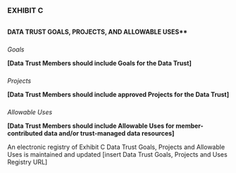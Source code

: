 ## 
### EXHIBIT C

## 
#### DATA TRUST GOALS, PROJECTS, AND ALLOWABLE USES**


### 
*Goals*

**[Data Trust Members should include Goals for the Data Trust]**


### 
*Projects*

**[Data Trust Members should include approved Projects for the Data Trust]**


### 
*Allowable Uses*

**[Data Trust Members should include Allowable Uses for member-contributed data and/or trust-managed data resources]**

An electronic registry of Exhibit C Data Trust Goals, Projects and Allowable Uses is maintained and updated [insert Data Trust Goals, Projects and Uses Registry URL]
##
